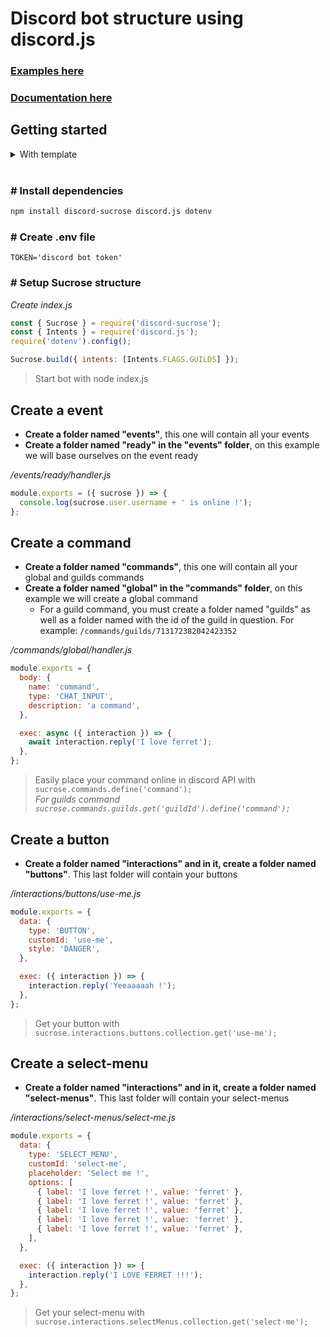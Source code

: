 # Discord bot structure using discord.js

### [Examples here](./example/)

### [Documentation here](https://docs.discord.sucrose.xyz/)

## **Getting started**

<details>

<summary>With template</summary>

- [Javascript](https://github.com/Natto-PKP/discord-sucrose-javascript-template)
- [Typescript](https://github.com/Natto-PKP/discord-sucrose-typescript-template)

#### # Create your repository

On this example, we will start with the javascript template.

- Go to https://github.com/Natto-PKP/discord-sucrose-javascript-template
- Click 'Use template' button and create your repository

#### # Clone your repository

```sh
$ git clone app git@github.com:{userName}/{repositoryName}.git example-bot
$ cd example-bot && code .
```

<br>

#### # Create .env file

```
TOKEN='discord bot token'
```

> Start bot with `npm start`

</details>

<br>

### # **Install dependencies**

```sh
npm install discord-sucrose discord.js dotenv
```

### # **Create .env file**

```
TOKEN='discord bot token'
```

### # **Setup Sucrose structure**

_Create index.js_

```js
const { Sucrose } = require('discord-sucrose');
const { Intents } = require('discord.js');
require('dotenv').config();

Sucrose.build({ intents: [Intents.FLAGS.GUILDS] });
```

> Start bot with node index.js

## **Create a event**

- **Create a folder named "events"**, this one will contain all your events
- **Create a folder named "ready" in the "events" folder**, on this example we will base ourselves on the event ready

_/events/ready/handler.js_

```js
module.exports = ({ sucrose }) => {
  console.log(sucrose.user.username + ' is online !');
};
```

## **Create a command**

- **Create a folder named "commands"**, this one will contain all your global and guilds commands
- **Create a folder named "global" in the "commands" folder**, on this example we will create a global command
  - For a guild command, you must create a folder named "guilds" as well as a folder named with the id of the guild in question. For example: `/commands/guilds/713172382042423352`

_/commands/global/handler.js_

```js
module.exports = {
  body: {
    name: 'command',
    type: 'CHAT_INPUT',
    description: 'a command',
  },

  exec: async ({ interaction }) => {
    await interaction.reply('I love ferret');
  },
};
```

> Easily place your command online in discord API with `sucrose.commands.define('command');`  
> _For guilds command `sucrose.commands.guilds.get('guildId').define('command');`_

## **Create a button**

- **Create a folder named "interactions" and in it, create a folder named "buttons"**. This last folder will contain your buttons

_/interactions/buttons/use-me.js_

```js
module.exports = {
  data: {
    type: 'BUTTON',
    customId: 'use-me',
    style: 'DANGER',
  },

  exec: ({ interaction }) => {
    interaction.reply('Yeeaaaaah !');
  },
};
```

> Get your button with `sucrose.interactions.buttons.collection.get('use-me');`

## **Create a select-menu**

- **Create a folder named "interactions" and in it, create a folder named "select-menus"**. This last folder will contain your select-menus

_/interactions/select-menus/select-me.js_

```js
module.exports = {
  data: {
    type: 'SELECT_MENU',
    customId: 'select-me',
    placeholder: 'Select me !',
    options: [
      { label: 'I love ferret !', value: 'ferret' },
      { label: 'I love ferret !', value: 'ferret' },
      { label: 'I love ferret !', value: 'ferret' },
      { label: 'I love ferret !', value: 'ferret' },
      { label: 'I love ferret !', value: 'ferret' },
    ],
  },

  exec: ({ interaction }) => {
    interaction.reply('I LOVE FERRET !!!');
  },
};
```

> Get your select-menu with `sucrose.interactions.selectMenus.collection.get('select-me');`
